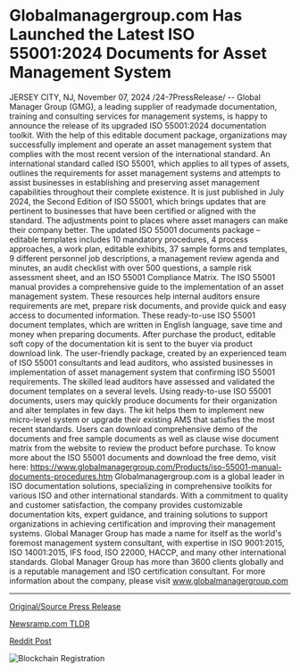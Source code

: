 # Globalmanagergroup.com Has Launched the Latest ISO 55001:2024 Documents for Asset Management System

JERSEY CITY, NJ, November 07, 2024 /24-7PressRelease/ -- Global Manager Group (GMG), a leading supplier of readymade documentation, training and consulting services for management systems, is happy to announce the release of its upgraded ISO 55001:2024 documentation toolkit. With the help of this editable document package, organizations may successfully implement and operate an asset management system that complies with the most recent version of the international standard.  An international standard called ISO 55001, which applies to all types of assets, outlines the requirements for asset management systems and attempts to assist businesses in establishing and preserving asset management capabilities throughout their complete existence. It is just published in July 2024, the Second Edition of ISO 55001, which brings updates that are pertinent to businesses that have been certified or aligned with the standard. The adjustments point to places where asset managers can make their company better.   The updated ISO 55001 documents package – editable templates includes 10 mandatory procedures, 4 process approaches, a work plan, editable exhibits, 37 sample forms and templates, 9 different personnel job descriptions, a management review agenda and minutes, an audit checklist with over 500 questions, a sample risk assessment sheet, and an ISO 55001 Compliance Matrix. The ISO 55001 manual provides a comprehensive guide to the implementation of an asset management system. These resources help internal auditors ensure requirements are met, prepare risk documents, and provide quick and easy access to documented information.  These ready-to-use ISO 55001 document templates, which are written in English language, save time and money when preparing documents. After purchase the product, editable soft copy of the documentation kit is sent to the buyer via product download link. The user-friendly package, created by an experienced team of ISO 55001 consultants and lead auditors, who assisted businesses in implementation of asset management system that confirming ISO 55001 requirements. The skilled lead auditors have assessed and validated the document templates on a several levels.  Using ready-to-use ISO 55001 documents, users may quickly produce documents for their organization and alter templates in few days. The kit helps them to implement new micro-level system or upgrade their existing AMS that satisfies the most recent standards. Users can download comprehensive demo of the documents and free sample documents as well as clause wise document matrix from the website to review the product before purchase. To know more about the ISO 55001 documents and download the free demo, visit here: https://www.globalmanagergroup.com/Products/iso-55001-manual-documents-procedures.htm  Globalmanagergroup.com is a global leader in ISO documentation solutions, specializing in comprehensive toolkits for various ISO and other international standards. With a commitment to quality and customer satisfaction, the company provides customizable documentation kits, expert guidance, and training solutions to support organizations in achieving certification and improving their management systems. Global Manager Group has made a name for itself as the world's foremost management system consultant, with expertise in ISO 9001:2015, ISO 14001:2015, IFS food, ISO 22000, HACCP, and many other international standards. Global Manager Group has more than 3600 clients globally and is a reputable management and ISO certification consultant. For more information about the company, please visit www.globalmanagergroup.com 

---

[Original/Source Press Release](https://www.24-7pressrelease.com/press-release/515941/globalmanagergroupcom-has-launched-the-latest-iso-550012024-documents-for-asset-management-system)
                    

[Newsramp.com TLDR](https://newsramp.com/curated-news/global-manager-group-releases-upgraded-iso-55001-2024-documentation-toolkit/09477d06f91b5f795f10cb795c25b314) 

 



[Reddit Post](https://www.reddit.com/r/newsramp/comments/1glnboi/global_manager_group_releases_upgraded_iso/) 



![Blockchain Registration](https://cdn.newsramp.app/24-7PressRelease/qrcode/2411/7/tarozQsQ.webp)